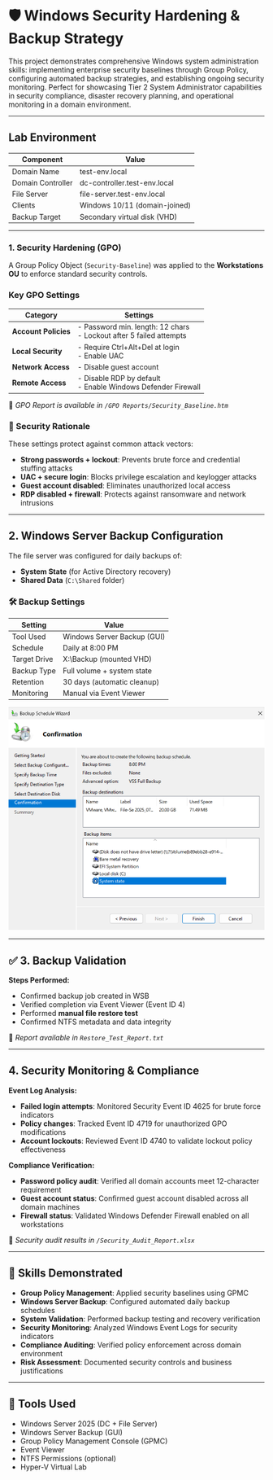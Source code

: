 # 🛡️ Windows Security Hardening & Backup Strategy

This project demonstrates comprehensive Windows system administration skills: implementing enterprise security baselines through Group Policy, configuring automated backup strategies, and establishing ongoing security monitoring. Perfect for showcasing Tier 2 System Administrator capabilities in security compliance, disaster recovery planning, and operational monitoring in a domain environment.

---

## Lab Environment

| Component        | Value                         |
|------------------|-------------------------------|
| Domain Name      | test-env.local                |
| Domain Controller| dc-controller.test-env.local  |
| File Server      | file-server.test-env.local    |
| Clients          | Windows 10/11 (domain-joined) |
| Backup Target    | Secondary virtual disk (VHD)  |

---

### 1. Security Hardening (GPO)

A Group Policy Object (`Security-Baseline`) was applied to the **Workstations OU** to enforce standard security controls.

###  Key GPO Settings

| Category              | Settings                                                                 |
|-----------------------|--------------------------------------------------------------------------|
| **Account Policies**  | - Password min. length: 12 chars<br>- Lockout after 5 failed attempts    |
| **Local Security**    | - Require Ctrl+Alt+Del at login<br>- Enable UAC                          |
| **Network Access**    | - Disable guest account                                                  |
| **Remote Access**     | - Disable RDP by default<br>- Enable Windows Defender Firewall           |

📁 *GPO Report is available in `/GPO Reports/Security_Baseline.htm`*

### 🔐 Security Rationale

These settings protect against common attack vectors:
- **Strong passwords + lockout**: Prevents brute force and credential stuffing attacks
- **UAC + secure login**: Blocks privilege escalation and keylogger attacks  
- **Guest account disabled**: Eliminates unauthorized local access
- **RDP disabled + firewall**: Protects against ransomware and network intrusions

---

## 2. Windows Server Backup Configuration

The file server was configured for daily backups of:

- **System State** (for Active Directory recovery)  
- **Shared Data** (`C:\Shared` folder)

### 🛠️ Backup Settings

| Setting       | Value                          |
|---------------|--------------------------------|
| Tool Used     | Windows Server Backup (GUI)   |
| Schedule      | Daily at 8:00 PM              |
| Target Drive  | X:\Backup (mounted VHD)        |
| Backup Type   | Full volume + system state     |
| Retention     | 30 days (automatic cleanup)    |
| Monitoring    | Manual via Event Viewer        |

![Backup Schedule](images/backup-schedule.png)

---

## ✅ 3. Backup Validation

**Steps Performed:**
- Confirmed backup job created in WSB  
- Verified completion via Event Viewer (Event ID 4)  
- Performed **manual file restore test**  
- Confirmed NTFS metadata and data integrity

📁 *Report available in `Restore_Test_Report.txt`*

---

## 4. Security Monitoring & Compliance

**Event Log Analysis:**
- **Failed login attempts**: Monitored Security Event ID 4625 for brute force indicators
- **Policy changes**: Tracked Event ID 4719 for unauthorized GPO modifications
- **Account lockouts**: Reviewed Event ID 4740 to validate lockout policy effectiveness

**Compliance Verification:**
- **Password policy audit**: Verified all domain accounts meet 12-character requirement
- **Guest account status**: Confirmed guest account disabled across all domain machines
- **Firewall status**: Validated Windows Defender Firewall enabled on all workstations

📁 *Security audit results in `/Security_Audit_Report.xlsx`*

---

## 🧠 Skills Demonstrated

- **Group Policy Management**: Applied security baselines using GPMC
- **Windows Server Backup**: Configured automated daily backup schedules  
- **System Validation**: Performed backup testing and recovery verification
- **Security Monitoring**: Analyzed Windows Event Logs for security indicators
- **Compliance Auditing**: Verified policy enforcement across domain environment
- **Risk Assessment**: Documented security controls and business justifications

---

## 🧰 Tools Used

- Windows Server 2025 (DC + File Server)  
- Windows Server Backup (GUI)  
- Group Policy Management Console (GPMC)  
- Event Viewer  
- NTFS Permissions (optional)  
- Hyper-V Virtual Lab

